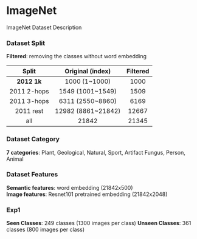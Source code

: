 # ImageNet
ImageNet Dataset Description

### Dataset Split  
**Filtered**: removing the classes without word embedding  

|Split|Original  (index)|Filtered|
|:------:|:------:|:------:|
|**2012 1k**|1000  (1~1000)|1000|
|2011 2-hops|1549  (1001~1549)|1509|
|2011 3-hops|6311  (2550~8860)|6169|
|2011 rest|12982  (8861~21842)|12667|
|all|21842|21345|

### Dataset Category
**7 categories**: Plant, Geological, Natural, Sport, Artifact Fungus, Person, Animal

### Dataset Features
**Semantic features**: word embedding (21842x500)  
**Image features**: Resnet101 pretrained embedding (21842x2048)

### Exp1
**Seen Classes**: 249 classes (1300 images per class)
**Unseen Classes**: 361 classes (800 images per class)

